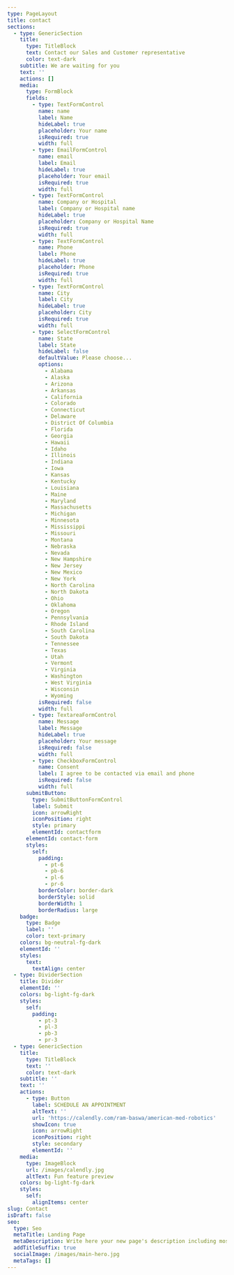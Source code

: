 ```yaml
---
type: PageLayout
title: contact
sections:
  - type: GenericSection
    title:
      type: TitleBlock
      text: Contact our Sales and Customer representative
      color: text-dark
    subtitle: We are waiting for you
    text: ''
    actions: []
    media:
      type: FormBlock
      fields:
        - type: TextFormControl
          name: name
          label: Name
          hideLabel: true
          placeholder: Your name
          isRequired: true
          width: full
        - type: EmailFormControl
          name: email
          label: Email
          hideLabel: true
          placeholder: Your email
          isRequired: true
          width: full
        - type: TextFormControl
          name: Company or Hospital
          label: Company or Hospital name
          hideLabel: true
          placeholder: Company or Hospital Name
          isRequired: true
          width: full
        - type: TextFormControl
          name: Phone
          label: Phone
          hideLabel: true
          placeholder: Phone
          isRequired: true
          width: full
        - type: TextFormControl
          name: City
          label: City
          hideLabel: true
          placeholder: City
          isRequired: true
          width: full
        - type: SelectFormControl
          name: State
          label: State
          hideLabel: false
          defaultValue: Please choose...
          options:
            - Alabama
            - Alaska
            - Arizona
            - Arkansas
            - California
            - Colorado
            - Connecticut
            - Delaware
            - District Of Columbia
            - Florida
            - Georgia
            - Hawaii
            - Idaho
            - Illinois
            - Indiana
            - Iowa
            - Kansas
            - Kentucky
            - Louisiana
            - Maine
            - Maryland
            - Massachusetts
            - Michigan
            - Minnesota
            - Mississippi
            - Missouri
            - Montana
            - Nebraska
            - Nevada
            - New Hampshire
            - New Jersey
            - New Mexico
            - New York
            - North Carolina
            - North Dakota
            - Ohio
            - Oklahoma
            - Oregon
            - Pennsylvania
            - Rhode Island
            - South Carolina
            - South Dakota
            - Tennessee
            - Texas
            - Utah
            - Vermont
            - Virginia
            - Washington
            - West Virginia
            - Wisconsin
            - Wyoming
          isRequired: false
          width: full
        - type: TextareaFormControl
          name: Message
          label: Message
          hideLabel: true
          placeholder: Your message
          isRequired: false
          width: full
        - type: CheckboxFormControl
          name: Consent
          label: I agree to be contacted via email and phone
          isRequired: false
          width: full
      submitButton:
        type: SubmitButtonFormControl
        label: Submit
        icon: arrowRight
        iconPosition: right
        style: primary
        elementId: contactform
      elementId: contact-form
      styles:
        self:
          padding:
            - pt-6
            - pb-6
            - pl-6
            - pr-6
          borderColor: border-dark
          borderStyle: solid
          borderWidth: 1
          borderRadius: large
    badge:
      type: Badge
      label: ''
      color: text-primary
    colors: bg-neutral-fg-dark
    elementId: ''
    styles:
      text:
        textAlign: center
  - type: DividerSection
    title: Divider
    elementId: ''
    colors: bg-light-fg-dark
    styles:
      self:
        padding:
          - pt-3
          - pl-3
          - pb-3
          - pr-3
  - type: GenericSection
    title:
      type: TitleBlock
      text: ''
      color: text-dark
    subtitle: ''
    text: ''
    actions:
      - type: Button
        label: SCHEDULE AN APPOINTMENT
        altText: ''
        url: 'https://calendly.com/ram-baswa/american-med-robotics'
        showIcon: true
        icon: arrowRight
        iconPosition: right
        style: secondary
        elementId: ''
    media:
      type: ImageBlock
      url: /images/calendly.jpg
      altText: Fun feature preview
    colors: bg-light-fg-dark
    styles:
      self:
        alignItems: center
slug: Contact
isDraft: false
seo:
  type: Seo
  metaTitle: Landing Page
  metaDescription: Write here your new page's description including most relevant keywords.
  addTitleSuffix: true
  socialImage: /images/main-hero.jpg
  metaTags: []
---
```

